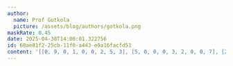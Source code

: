 ```yaml
---
author:
  name: Prof Gotkola
  picture: /assets/blog/authors/gotkola.png
maskRate: 0.45
date: 2025-04-30T14:00:01.322756
id: 68ae81f2-25cb-11f0-a443-e9a16facfd51
content: '[[0, 9, 0, 1, 0, 0, 2, 5, 3], [5, 0, 0, 0, 3, 2, 0, 0, 7], [2, 0, 0, 6, 5, 0, 4, 8, 1], [0, 6, 0, 5, 0, 0, 0, 4, 0], [8, 0, 0, 2, 0, 6, 1, 3, 0], [1, 7, 0, 3, 8, 0, 0, 2, 0], [0, 8, 0, 4, 6, 0, 0, 1, 2], [9, 5, 0, 7, 0, 8, 3, 0, 0], [4, 2, 0, 9, 1, 0, 8, 7, 5]]'
---
```

